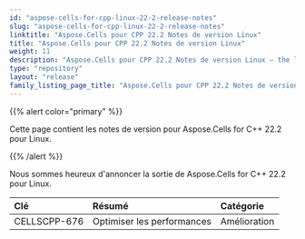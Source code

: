 ```yaml
---
id: "aspose-cells-for-cpp-linux-22-2-release-notes"
slug: "aspose-cells-for-cpp-linux-22-2-release-notes"
linktitle: "Aspose.Cells pour CPP 22.2 Notes de version Linux"
title: "Aspose.Cells pour CPP 22.2 Notes de version Linux"
weight: 11
description: "Aspose.Cells pour CPP 22.2 Notes de version Linux – the latest updates and fixes."
type: "repository"
layout: "release"
family_listing_page_title: "Aspose.Cells pour CPP 22.2 Notes de version Linux"
---
```

{{% alert color="primary" %}}

Cette page contient les notes de version pour Aspose.Cells for C++ 22.2 pour Linux.

{{% /alert %}}

Nous sommes heureux d'annoncer la sortie de Aspose.Cells for C++ 22.2 pour Linux.

|**Clé**|**Résumé**|**Catégorie**|
|:- |:- |:- |
|CELLSCPP-676| Optimiser les performances|Amélioration|
